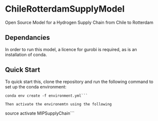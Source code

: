 # ChileRotterdamSupplyModel
Open Source Model for a Hydrogen Supply Chain from Chile to Rotterdam

## Dependancies
In order to run this model, a licence for gurobi is required, as is an installation of conda. 

## Quick Start
To quick start this, clone the repository and run the following command to set up the conda environment:

```
conda env create -f environment.yml```

Then activate the environemtn using the following

```
source activate MIPSupplyChain```
